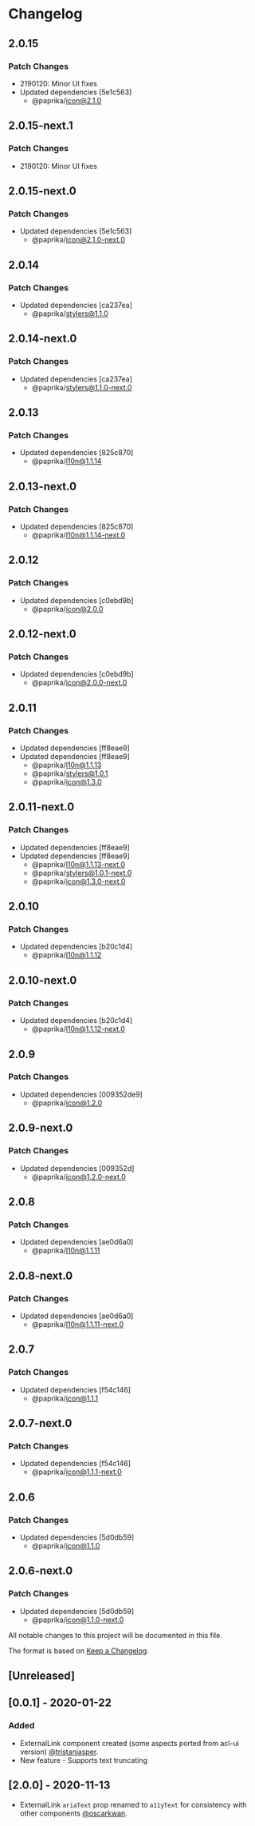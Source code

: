 # Changelog

## 2.0.15

### Patch Changes

- 2190120: Minor UI fixes
- Updated dependencies [5e1c563]
  - @paprika/icon@2.1.0

## 2.0.15-next.1

### Patch Changes

- 2190120: Minor UI fixes

## 2.0.15-next.0

### Patch Changes

- Updated dependencies [5e1c563]
  - @paprika/icon@2.1.0-next.0

## 2.0.14

### Patch Changes

- Updated dependencies [ca237ea]
  - @paprika/stylers@1.1.0

## 2.0.14-next.0

### Patch Changes

- Updated dependencies [ca237ea]
  - @paprika/stylers@1.1.0-next.0

## 2.0.13

### Patch Changes

- Updated dependencies [825c870]
  - @paprika/l10n@1.1.14

## 2.0.13-next.0

### Patch Changes

- Updated dependencies [825c870]
  - @paprika/l10n@1.1.14-next.0

## 2.0.12

### Patch Changes

- Updated dependencies [c0ebd9b]
  - @paprika/icon@2.0.0

## 2.0.12-next.0

### Patch Changes

- Updated dependencies [c0ebd9b]
  - @paprika/icon@2.0.0-next.0

## 2.0.11

### Patch Changes

- Updated dependencies [ff8eae9]
- Updated dependencies [ff8eae9]
  - @paprika/l10n@1.1.13
  - @paprika/stylers@1.0.1
  - @paprika/icon@1.3.0

## 2.0.11-next.0

### Patch Changes

- Updated dependencies [ff8eae9]
- Updated dependencies [ff8eae9]
  - @paprika/l10n@1.1.13-next.0
  - @paprika/stylers@1.0.1-next.0
  - @paprika/icon@1.3.0-next.0

## 2.0.10

### Patch Changes

- Updated dependencies [b20c1d4]
  - @paprika/l10n@1.1.12

## 2.0.10-next.0

### Patch Changes

- Updated dependencies [b20c1d4]
  - @paprika/l10n@1.1.12-next.0

## 2.0.9

### Patch Changes

- Updated dependencies [009352de9]
  - @paprika/icon@1.2.0

## 2.0.9-next.0

### Patch Changes

- Updated dependencies [009352d]
  - @paprika/icon@1.2.0-next.0

## 2.0.8

### Patch Changes

- Updated dependencies [ae0d6a0]
  - @paprika/l10n@1.1.11

## 2.0.8-next.0

### Patch Changes

- Updated dependencies [ae0d6a0]
  - @paprika/l10n@1.1.11-next.0

## 2.0.7

### Patch Changes

- Updated dependencies [f54c146]
  - @paprika/icon@1.1.1

## 2.0.7-next.0

### Patch Changes

- Updated dependencies [f54c146]
  - @paprika/icon@1.1.1-next.0

## 2.0.6

### Patch Changes

- Updated dependencies [5d0db59]
  - @paprika/icon@1.1.0

## 2.0.6-next.0

### Patch Changes

- Updated dependencies [5d0db59]
  - @paprika/icon@1.1.0-next.0

All notable changes to this project will be documented in this file.

The format is based on [Keep a Changelog](https://keepachangelog.com/en/1.0.0/).

## [Unreleased]

## [0.0.1] - 2020-01-22

### Added

- ExternalLink component created (some aspects ported from acl-ui version) [@tristanjasper](https://github.com/tristanjasper).
- New feature - Supports text truncating

## [2.0.0] - 2020-11-13

- ExternalLink `ariaText` prop renamed to `a11yText` for consistency with other components [@oscarkwan](https://github.com/oscarkwan).
